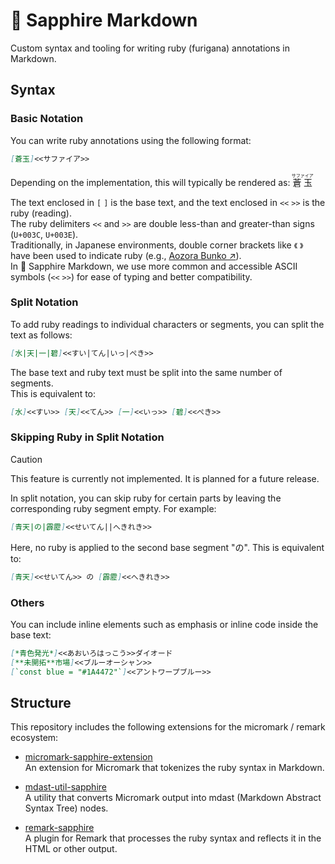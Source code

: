 # 💎 Sapphire Markdown

Custom syntax and tooling for writing ruby (furigana) annotations in Markdown.

## Syntax

### Basic Notation

You can write ruby annotations using the following format:

```markdown
[蒼玉]<<サファイア>>
```

Depending on the implementation, this will typically be rendered as:
<ruby> 蒼玉 <rt> サファイア </rt> </ruby>

The text enclosed in `[` `]` is the base text, and the text enclosed in `<<` `>>` is the ruby (reading).\
The ruby delimiters `<<` and `>>` are double less-than and greater-than signs (`U+003C`, `U+003E`).\
Traditionally, in Japanese environments, double corner brackets like `《` `》` have been used to indicate ruby (e.g., [Aozora Bunko ↗](https://www.aozora.gr.jp/aozora-manual/index-input.html#markup)).\
In 💎 Sapphire Markdown, we use more common and accessible ASCII symbols (`<<` `>>`) for ease of typing and better compatibility.

### Split Notation

To add ruby readings to individual characters or segments, you can split the text as follows:

```markdown
[水|天|一|碧]<<すい|てん|いっ|ぺき>>
```

The base text and ruby text must be split into the same number of segments.\
This is equivalent to:

```markdown
[水]<<すい>> [天]<<てん>> [一]<<いっ>> [碧]<<ぺき>>
```

### Skipping Ruby in Split Notation

> [!CAUTION]
> This feature is currently not implemented. It is planned for a future release.

In split notation, you can skip ruby for certain parts by leaving the corresponding ruby segment empty. For example:

```markdown
[青天|の|霹靂]<<せいてん||へきれき>>
```

Here, no ruby is applied to the second base segment "の".
This is equivalent to:

```markdown
[青天]<<せいてん>> の [霹靂]<<へきれき>>
```

### Others

You can include inline elements such as emphasis or inline code inside the base text:

```markdown
[*青色発光*]<<あおいろはっこう>>ダイオード
[**未開拓**市場]<<ブルーオーシャン>>
[`const blue = "#1A4472"`]<<アントワープブルー>>
```

## Structure

This repository includes the following extensions for the micromark / remark ecosystem:

- [micromark-sapphire-extension](/micromark-sapphire-extension)\
  An extension for Micromark that tokenizes the ruby syntax in Markdown.

- [mdast-util-sapphire](/mdast-util-sapphire)\
  A utility that converts Micromark output into mdast (Markdown Abstract Syntax Tree) nodes.

- [remark-sapphire](/remark-sapphire)\
  A plugin for Remark that processes the ruby syntax and reflects it in the HTML or other output.
